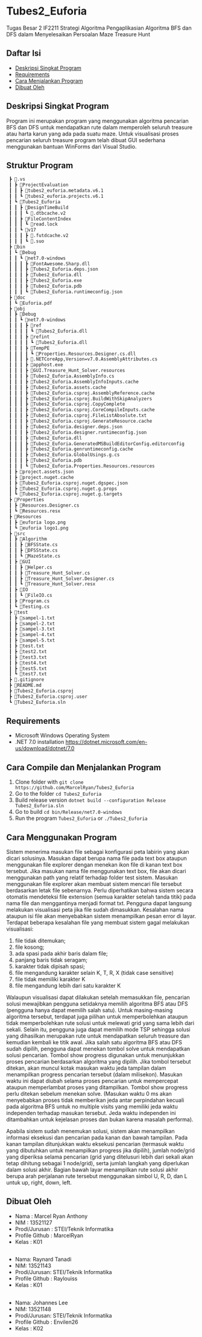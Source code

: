 # Tubes2_Euforia
Tugas Besar 2 IF2211 Strategi Algoritma Pengaplikasian Algoritma BFS dan DFS dalam Menyelesaikan Persoalan Maze Treasure Hunt

## Daftar Isi
* [Deskripsi Singkat Program](#deskripsi-singkat-program)
* [Requirements](#requirements)
* [Cara Menjalankan Program](#cara-menjalankan-program)
* [Dibuat Oleh](#dibuat-oleh)

## Deskripsi Singkat Program
Program ini merupakan program yang menggunakan algoritma pencarian BFS dan DFS untuk mendapatkan rute dalam memperoleh seluruh treasure atau harta karun yang ada pada suatu maze. Untuk visualisasi proses pencarian seluruh treasure program telah dibuat GUI sederhana menggunakan bantuan WinForms dari Visual Studio.

## Struktur Program
```bash
 ┣ 📂.vs
 ┃ ┣ 📂ProjectEvaluation
 ┃ ┃ ┣ 📜tubes2_euforia.metadata.v6.1
 ┃ ┃ ┗ 📜tubes2_euforia.projects.v6.1
 ┃ ┗ 📂Tubes2_Euforia
 ┃ ┃ ┣ 📂DesignTimeBuild
 ┃ ┃ ┃ ┗ 📜.dtbcache.v2
 ┃ ┃ ┣ 📂FileContentIndex
 ┃ ┃ ┃ ┗ 📜read.lock
 ┃ ┃ ┗ 📂v17
 ┃ ┃ ┃ ┣ 📜.futdcache.v2
 ┃ ┃ ┃ ┗ 📜.suo
 ┣ 📂bin
 ┃ ┗ 📂Debug
 ┃ ┃ ┗ 📂net7.0-windows
 ┃ ┃ ┃ ┣ 📜FontAwesome.Sharp.dll
 ┃ ┃ ┃ ┣ 📜Tubes2_Euforia.deps.json
 ┃ ┃ ┃ ┣ 📜Tubes2_Euforia.dll
 ┃ ┃ ┃ ┣ 📜Tubes2_Euforia.exe
 ┃ ┃ ┃ ┣ 📜Tubes2_Euforia.pdb
 ┃ ┃ ┃ ┗ 📜Tubes2_Euforia.runtimeconfig.json
 ┣ 📂doc
 ┃ ┗ 📜Euforia.pdf
 ┣ 📂obj
 ┃ ┣ 📂Debug
 ┃ ┃ ┗ 📂net7.0-windows
 ┃ ┃ ┃ ┣ 📂ref
 ┃ ┃ ┃ ┃ ┗ 📜Tubes2_Euforia.dll
 ┃ ┃ ┃ ┣ 📂refint
 ┃ ┃ ┃ ┃ ┗ 📜Tubes2_Euforia.dll
 ┃ ┃ ┃ ┣ 📂TempPE
 ┃ ┃ ┃ ┃ ┗ 📜Properties.Resources.Designer.cs.dll
 ┃ ┃ ┃ ┣ 📜.NETCoreApp,Version=v7.0.AssemblyAttributes.cs
 ┃ ┃ ┃ ┣ 📜apphost.exe
 ┃ ┃ ┃ ┣ 📜GUI.Treasure_Hunt_Solver.resources
 ┃ ┃ ┃ ┣ 📜Tubes2_Euforia.AssemblyInfo.cs
 ┃ ┃ ┃ ┣ 📜Tubes2_Euforia.AssemblyInfoInputs.cache
 ┃ ┃ ┃ ┣ 📜Tubes2_Euforia.assets.cache
 ┃ ┃ ┃ ┣ 📜Tubes2_Euforia.csproj.AssemblyReference.cache
 ┃ ┃ ┃ ┣ 📜Tubes2_Euforia.csproj.BuildWithSkipAnalyzers
 ┃ ┃ ┃ ┣ 📜Tubes2_Euforia.csproj.CopyComplete
 ┃ ┃ ┃ ┣ 📜Tubes2_Euforia.csproj.CoreCompileInputs.cache
 ┃ ┃ ┃ ┣ 📜Tubes2_Euforia.csproj.FileListAbsolute.txt
 ┃ ┃ ┃ ┣ 📜Tubes2_Euforia.csproj.GenerateResource.cache
 ┃ ┃ ┃ ┣ 📜Tubes2_Euforia.designer.deps.json
 ┃ ┃ ┃ ┣ 📜Tubes2_Euforia.designer.runtimeconfig.json
 ┃ ┃ ┃ ┣ 📜Tubes2_Euforia.dll
 ┃ ┃ ┃ ┣ 📜Tubes2_Euforia.GeneratedMSBuildEditorConfig.editorconfig
 ┃ ┃ ┃ ┣ 📜Tubes2_Euforia.genruntimeconfig.cache
 ┃ ┃ ┃ ┣ 📜Tubes2_Euforia.GlobalUsings.g.cs
 ┃ ┃ ┃ ┣ 📜Tubes2_Euforia.pdb
 ┃ ┃ ┃ ┗ 📜Tubes2_Euforia.Properties.Resources.resources
 ┃ ┣ 📜project.assets.json
 ┃ ┣ 📜project.nuget.cache
 ┃ ┣ 📜Tubes2_Euforia.csproj.nuget.dgspec.json
 ┃ ┣ 📜Tubes2_Euforia.csproj.nuget.g.props
 ┃ ┗ 📜Tubes2_Euforia.csproj.nuget.g.targets
 ┣ 📂Properties
 ┃ ┣ 📜Resources.Designer.cs
 ┃ ┗ 📜Resources.resx
 ┣ 📂Resources
 ┃ ┣ 📜euforia logo.png
 ┃ ┗ 📜euforia logo1.png
 ┣ 📂src
 ┃ ┣ 📂Algorithm
 ┃ ┃ ┣ 📜BFSState.cs
 ┃ ┃ ┣ 📜DFSState.cs
 ┃ ┃ ┗ 📜MazeState.cs
 ┃ ┣ 📂GUI
 ┃ ┃ ┣ 📜Helper.cs
 ┃ ┃ ┣ 📜Treasure_Hunt_Solver.cs
 ┃ ┃ ┣ 📜Treasure_Hunt_Solver.Designer.cs
 ┃ ┃ ┗ 📜Treasure_Hunt_Solver.resx
 ┃ ┣ 📂IO
 ┃ ┃ ┗ 📜FileIO.cs
 ┃ ┣ 📜Program.cs
 ┃ ┗ 📜Testing.cs
 ┣ 📂test
 ┃ ┣ 📜sampel-1.txt
 ┃ ┣ 📜sampel-2.txt
 ┃ ┣ 📜sampel-3.txt
 ┃ ┣ 📜sampel-4.txt
 ┃ ┣ 📜sampel-5.txt
 ┃ ┣ 📜test.txt
 ┃ ┣ 📜test2.txt
 ┃ ┣ 📜test3.txt
 ┃ ┣ 📜test4.txt
 ┃ ┣ 📜test5.txt
 ┃ ┗ 📜test7.txt
 ┣ 📜.gitignore
 ┣ 📜README.md
 ┣ 📜Tubes2_Euforia.csproj
 ┣ 📜Tubes2_Euforia.csproj.user
 ┗ 📜Tubes2_Euforia.sln
 ```

## Requirements
* Microsoft Windows Operating System
* .NET 7.0 installation https://dotnet.microsoft.com/en-us/download/dotnet/7.0
## Cara Compile dan Menjalankan Program
1. Clone folder with `git clone https://github.com/MarcelRyan/Tubes2_Euforia`
2. Go to the folder `cd Tubes2_Euforia`
3. Build release version `dotnet build --configuration Release Tubes2_Euforia.sln`
4. Go to build `cd bin/Release/net7.0-windows`
5. Run the program `Tubes2_Euforia` or `./Tubes2_Euforia`

## Cara Menggunakan Program
Sistem menerima masukan file sebagai konfigurasi peta labirin yang akan dicari solusinya. Masukan dapat berupa nama file pada text box ataupun menggunakan file explorer dengan menekan ikon file di kanan text box tersebut. Jika masukan nama file menggunakan text box, file akan dicari menggunakan path yang relatif terhadap folder test sistem. Masukan menggunakan file explorer akan membuat sistem mencari file tersebut berdasarkan letak file sebenarnya. Perlu diperhatikan bahwa sistem secara otomatis mendeteksi file extension (semua karakter setelah tanda titik) pada nama file dan menggantinya menjadi format txt.
Pengguna dapat langsung melakukan visualisasi peta jika file sudah dimasukkan. Kesalahan nama ataupun  isi file akan menyebabkan sistem menampilkan pesan error di layar. Terdapat beberapa kesalahan file yang membuat sistem gagal melakukan visualisasi:

1. file tidak ditemukan;
2. file kosong;
3. ada spasi pada akhir baris dalam file;
4. panjang baris tidak seragam;
5. karakter tidak dipisah spasi;
6. file mengandung karakter selain K, T, R, X (tidak case sensitive)
7. file tidak memiliki karakter K
8. file mengandung lebih dari satu karakter K

Walaupun visualisasi dapat dilakukan setelah memasukkan file, pencarian solusi mewajibkan pengguna setidaknya memilih algoritma BFS atau DFS (pengguna hanya dapat memilih salah satu). Untuk masing-masing algoritma tersebut, terdapat juga pilihan untuk memperbolehkan ataupun tidak memperbolehkan  rute solusi untuk melewati grid yang sama lebih dari sekali. Selain itu, pengguna juga dapat memilih mode TSP sehingga solusi yang dihasilkan merupakan rute untuk mendapatkan seluruh treasure dan kemudian kembali ke titik awal. Jika salah satu algoritma BFS atau DFS sudah dipilih, pengguna dapat menekan tombol solve untuk mendapatkan solusi pencarian.
Tombol show progress digunakan untuk menunjukkan proses pencarian berdasarkan algoritma yang dipilih. Jika tombol tersebut ditekan, akan muncul kotak masukan waktu jeda tampilan dalam menampilkan progress pencarian tersebut (dalam milisekon). Masukan waktu ini dapat diubah selama proses pencarian untuk  mempercepat ataupun memperlambat proses yang ditampilkan. Tombol show progress perlu ditekan sebelum menekan solve. (Masukan waktu 0 ms akan menyebabkan proses tidak memberikan jeda antar perpindahan kecuali pada algoritma BFS untuk no multiple visits yang memiliki jeda waktu independen terhadap masukan tersebut. Jeda waktu independen ini ditambahkan untuk kejelasan proses dan bukan karena masalah performa).

Apabila sistem sudah menemukan solusi, sistem akan menampilkan informasi eksekusi dan pencarian pada kanan dan bawah tampilan. Pada kanan tampilan ditunjukkan waktu eksekusi pencarian (termasuk waktu yang dibutuhkan untuk menampilkan progress jika dipilih), jumlah node/grid yang diperiksa selama pencarian (grid yang ditelusuri lebih dari sekali akan tetap dihitung sebagai 1 node/grid), serta jumlah langkah yang diperlukan dalam solusi akhir. Bagian bawah layar menampilkan rute solusi akhir berupa arah perjalanan rute tersebut menggunakan simbol U, R, D, dan L untuk up, right, down, left.

## Dibuat Oleh
* Nama : Marcel Ryan Anthony
* NIM : 13521127
* Prodi/Jurusan : STEI/Teknik Informatika
* Profile Github : MarcelRyan
* Kelas : K01
##
* Nama: Raynard Tanadi
* NIM: 13521143
* Prodi/Jurusan: STEI/Teknik Informatika
* Profile Github : Raylouiss
* Kelas : K01
##
* Nama: Johannes Lee
* NIM: 13521148
* Prodi/Jurusan: STEI/Teknik Informatika
* Profile Github : Envilen26
* Kelas : K02
